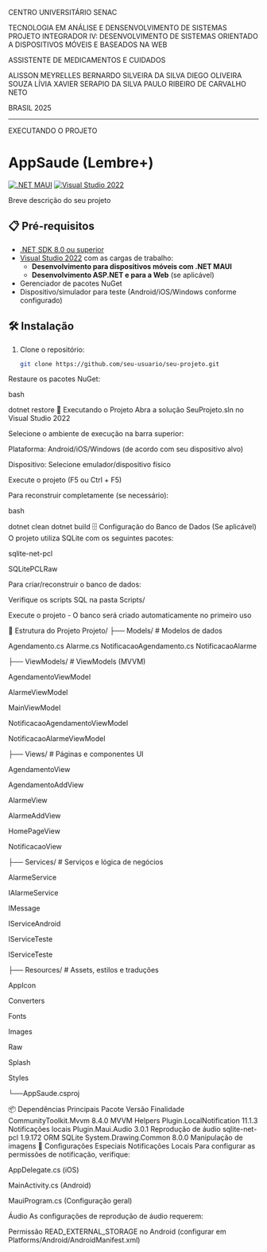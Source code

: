CENTRO UNIVERSITÁRIO SENAC

TECNOLOGIA EM ANÁLISE E DENSENVOLVIMENTO DE SISTEMAS
PROJETO INTEGRADOR IV: DESENVOLVIMENTO DE SISTEMAS ORIENTADO A DISPOSITIVOS MÓVEIS E BASEADOS NA WEB


ASSISTENTE DE MEDICAMENTOS E CUIDADOS


ALISSON MEYRELLES
BERNARDO SILVEIRA DA SILVA
DIEGO OLIVEIRA SOUZA
LÍVIA XAVIER SERAPIO DA SILVA
PAULO RIBEIRO DE CARVALHO NETO


BRASIL 2025

------------------------------------------------------------------------------------------------------------------------------------------------------------------------------------------------------------------------------------------------------------------

EXECUTANDO O PROJETO

# AppSaude (Lembre+)

[![.NET MAUI](https://img.shields.io/badge/.NET%20MAUI-8.0+-512BD4?logo=.net)](https://dotnet.microsoft.com/apps/maui)
[![Visual Studio 2022](https://img.shields.io/badge/Visual%20Studio-2022-5C2D91?logo=visual-studio)](https://visualstudio.microsoft.com/)

Breve descrição do seu projeto

## 📋 Pré-requisitos

- [.NET SDK 8.0 ou superior](https://dotnet.microsoft.com/download)
- [Visual Studio 2022](https://visualstudio.microsoft.com/) com as cargas de trabalho:
  - **Desenvolvimento para dispositivos móveis com .NET MAUI**
  - **Desenvolvimento ASP.NET e para a Web** (se aplicável)
- Gerenciador de pacotes NuGet
- Dispositivo/simulador para teste (Android/iOS/Windows conforme configurado)

## 🛠️ Instalação

1. Clone o repositório:
   ```bash
   git clone https://github.com/seu-usuario/seu-projeto.git
Restaure os pacotes NuGet:

bash

dotnet restore
🚀 Executando o Projeto
Abra a solução SeuProjeto.sln no Visual Studio 2022

Selecione o ambiente de execução na barra superior:

Plataforma: Android/iOS/Windows (de acordo com seu dispositivo alvo)

Dispositivo: Selecione emulador/dispositivo físico

Execute o projeto (F5 ou Ctrl + F5)

Para reconstruir completamente (se necessário):

bash

dotnet clean
dotnet build
🗄️ Configuração do Banco de Dados (Se aplicável)
O projeto utiliza SQLite com os seguintes pacotes:

sqlite-net-pcl

SQLitePCLRaw

Para criar/reconstruir o banco de dados:

Verifique os scripts SQL na pasta Scripts/

Execute o projeto - O banco será criado automaticamente no primeiro uso

📂 Estrutura do Projeto
Projeto/
├── Models/          # Modelos de dados

  Agendamento.cs
  Alarme.cs
  NotificacaoAgendamento.cs
  NotificacaoAlarme

├── ViewModels/      # ViewModels (MVVM)

  AgendamentoViewModel
  
  AlarmeViewModel
  
  MainViewModel
  
  NotificacaoAgendamentoViewModel
  
  NotificacaoAlarmeViewModel


├── Views/           # Páginas e componentes UI

  AgendamentoView
  
  AgendamentoAddView
  
  AlarmeView
  
  AlarmeAddView
  
  HomePageView
  
  NotificacaoView

├── Services/        # Serviços e lógica de negócios

  AlarmeService
  
  IAlarmeService
  
  IMessage
  
  IServiceAndroid
  
  IServiceTeste
  
  IServiceTeste

├── Resources/       # Assets, estilos e traduções

  AppIcon
  
  Converters
  
  Fonts
  
  Images
  
  Raw
  
  Splash
  
  Styles

└──AppSaude.csproj

📦 Dependências Principais
Pacote	Versão	Finalidade
CommunityToolkit.Mvvm	8.4.0	MVVM Helpers
Plugin.LocalNotification	11.1.3	Notificações locais
Plugin.Maui.Audio	3.0.1	Reprodução de áudio
sqlite-net-pcl	1.9.172	ORM SQLite
System.Drawing.Common	8.0.0	Manipulação de imagens
🔧 Configurações Especiais
Notificações Locais
Para configurar as permissões de notificação, verifique:

AppDelegate.cs (iOS)

MainActivity.cs (Android)

MauiProgram.cs (Configuração geral)

Áudio
As configurações de reprodução de áudio requerem:

Permissão READ_EXTERNAL_STORAGE no Android (configurar em Platforms/Android/AndroidManifest.xml)


